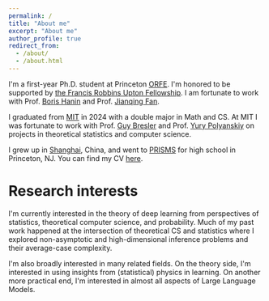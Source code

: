 ```yaml
---
permalink: /
title: "About me"
excerpt: "About me"
author_profile: true
redirect_from: 
  - /about/
  - /about.html
---
```


I'm a first-year Ph.D. student at Princeton [ORFE](https://orfe.princeton.edu/). I'm honored to be supported by [the Francis Robbins Upton Fellowship](https://gradschool.princeton.edu/financial-support/fellowships/princeton-fellowships/francis-robbins-upton-fellowship). I am fortunate to work with Prof. [Boris Hanin](https://boris-hanin.github.io/) and Prof. [Jianqing Fan](https://fan.princeton.edu/).

I graduated from [MIT](https://www.mit.edu/) in 2024 with a double major in Math and CS. At MIT I was fortunate to work with Prof. [Guy Bresler](https://www.mit.edu/~gbresler/) and Prof. [Yury Polyanskiy]([https://math.mit.edu/~nsun/](https://people.lids.mit.edu/yp/homepage/)) on projects in theoretical statistics and computer science. 

I grew up in [Shanghai](https://www.instagram.com/p/C1Z2Pj5MLH3/?hl=en), China, and went to [PRISMS](https://prismsus.org/) for high school in Princeton, NJ. You can find my CV [here](../assets/Tianze_CV_2504.pdf).

Research interests
======
I'm currently interested in the theory of deep learning from perspectives of statistics, theoretical computer science, and probability. Much of my past work happened at the intersection of theoretical CS and statistics where I explored non-asymptotic and high-dimensional inference problems and their average-case complexity. 

I'm also broadly interested in many related fields. On the theory side, I'm interested in using insights from (statistical) physics in learning. On another more practical end, I'm interested in almost all aspects of Large Language Models.
